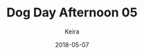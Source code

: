 ---
title: 'Dog Day Afternoon 05'
alt: 'Mysteries of the Arcana'
date: '2018-05-07'
author: 'Keira'
artist: 'Keira'
chapter: 'None'
filler: false
---